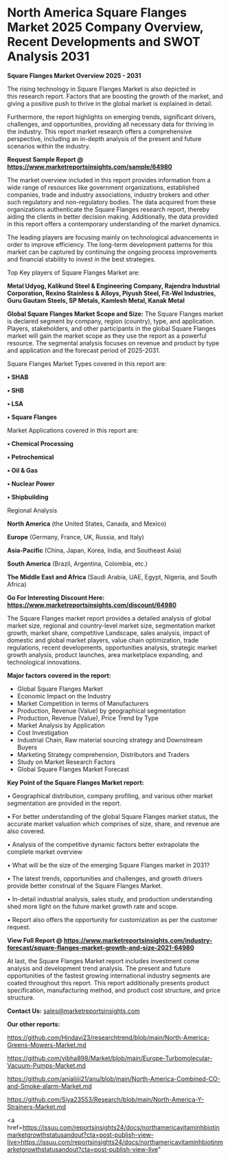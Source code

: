 # North America Square Flanges Market 2025 Company Overview, Recent Developments and SWOT Analysis 2031

<Strong> Square Flanges Market Overview 2025 - 2031</strong>

The rising technology in Square Flanges Market is also depicted in this research report. Factors that are boosting the growth of the market, and giving a positive push to thrive in the global market is explained in detail.

Furthermore, the report highlights on emerging trends, significant drivers, challenges, and opportunities, providing all necessary data for thriving in the industry. This report market research offers a comprehensive perspective, including an in-depth analysis of the present and future scenarios within the industry.

<strong>Request Sample Report @ <a href=https://www.marketreportsinsights.com/sample/64980>https://www.marketreportsinsights.com/sample/64980</a></strong>

The market overview included in this report provides information from a wide range of resources like government organizations, established companies, trade and industry associations, industry brokers and other such regulatory and non-regulatory bodies. The data acquired from these organizations authenticate the Square Flanges research report, thereby aiding the clients in better decision making. Additionally, the data provided in this report offers a contemporary understanding of the market dynamics.

The leading players are focusing mainly on technological advancements in order to improve efficiency. The long-term development patterns for this market can be captured by continuing the ongoing process improvements and financial stability to invest in the best strategies.

Top Key players of Square Flanges Market are:

<strong>Metal Udyog, Kalikund Steel & Engineering Company, Rajendra Industrial Corporation, Rexino Stainless & Alloys, Piyush Steel, Fit-Wel Industries, Guru Gautam Steels, SP Metals, Kamlesh Metal, Kanak Metal</strong>

<strong><b>Global Square Flanges Market Scope and Size:</b></strong>
The Square Flanges market is declared segment by company, region (country), type, and application. Players, stakeholders, and other participants in the global Square Flanges market will gain the market scope as they use the report as a powerful resource. The segmental analysis focuses on revenue and product by type and application and the forecast period of 2025-2031.

Square Flanges Market Types covered in this report are:

<strong>• SHAB

• SHB

• LSA

• Square Flanges</strong>

Market Applications covered in this report are:

<strong>• Chemical Processing

• Petrochemical

• Oil & Gas

• Nuclear Power

• Shipbuilding</strong> 

Regional Analysis

<strong>North America</strong> (the United States, Canada, and Mexico)

<strong>Europe</strong> (Germany, France, UK, Russia, and Italy)

<strong>Asia-Pacific</strong> (China, Japan, Korea, India, and Southeast Asia)

<strong>South America</strong> (Brazil, Argentina, Colombia, etc.)

<strong>The Middle East and Africa</strong> (Saudi Arabia, UAE, Egypt, Nigeria, and South Africa)

<strong>Go For Interesting Discount Here: <a href=https://www.marketreportsinsights.com/discount/64980>https://www.marketreportsinsights.com/discount/64980</a></strong>

The Square Flanges market report provides a detailed analysis of global market size, regional and country-level market size, segmentation market growth, market share, competitive Landscape, sales analysis, impact of domestic and global market players, value chain optimization, trade regulations, recent developments, opportunities analysis, strategic market growth analysis, product launches, area marketplace expanding, and technological innovations.

<strong><b>Major factors covered in the report:</b></strong>
<ul>
  <li>Global Square Flanges Market </li>
  <li>Economic Impact on the Industry</li>
  <li>Market Competition in terms of Manufacturers</li>
  <li>Production, Revenue (Value) by geographical segmentation</li>
  <li>Production, Revenue (Value), Price Trend by Type</li>
  <li>Market Analysis by Application</li>
  <li>Cost Investigation</li>
  <li>Industrial Chain, Raw material sourcing strategy and Downstream Buyers</li>
  <li>Marketing Strategy comprehension, Distributors and Traders</li>
  <li>Study on Market Research Factors</li>
  <li>Global Square Flanges Market Forecast</li>
</ul>

<strong><b>Key Point of the Square Flanges Market report:</b></strong>

• Geographical distribution, company profiling, and various other market segmentation are provided in the report.

• For better understanding of the global Square Flanges market status, the accurate market valuation which comprises of size, share, and revenue are also covered.

• Analysis of the competitive dynamic factors better extrapolate the complete market overview

• What will be the size of the emerging Square Flanges market in 2031?

• The latest trends, opportunities and challenges, and growth drivers provide better construal of the Square Flanges Market.

• In-detail industrial analysis, sales study, and production understanding shed more light on the future market growth rate and scope.

• Report also offers the opportunity for customization as per the customer request.

<strong><b>View Full Report @ <a href=https://www.marketreportsinsights.com/industry-forecast/square-flanges-market-growth-and-size-2021-64980>https://www.marketreportsinsights.com/industry-forecast/square-flanges-market-growth-and-size-2021-64980</a></b></strong>


At last, the Square Flanges Market report includes investment come analysis and development trend analysis. The present and future opportunities of the fastest growing international industry segments are coated throughout this report. This report additionally presents product specification, manufacturing method, and product cost structure, and price structure.

<strong>Contact Us:</strong>
sales@marketreportsinsights.com

<strong>Our other reports:</strong>

<a href=https://github.com/Hindavi23/researchtrend/blob/main/North-America-Greens-Mowers-Market.md>https://github.com/Hindavi23/researchtrend/blob/main/North-America-Greens-Mowers-Market.md</a>

<a href=https://github.com/vibha898/Market/blob/main/Europe-Turbomolecular-Vacuum-Pumps-Market.md>https://github.com/vibha898/Market/blob/main/Europe-Turbomolecular-Vacuum-Pumps-Market.md</a>

<a href=https://github.com/anjaliiii21/anu/blob/main/North-America-Combined-CO-and-Smoke-alarm-Market.md>https://github.com/anjaliiii21/anu/blob/main/North-America-Combined-CO-and-Smoke-alarm-Market.md</a>

<a href=https://github.com/Siya23553/Research/blob/main/North-America-Y-Strainers-Market.md>https://github.com/Siya23553/Research/blob/main/North-America-Y-Strainers-Market.md</a>

<a href=https://issuu.com/reportsinsights24/docs/northamericavitaminhbiotinmarketgrowthstatusandout?cta=post-publish-view-live>https://issuu.com/reportsinsights24/docs/northamericavitaminhbiotinmarketgrowthstatusandout?cta=post-publish-view-live</a>"
